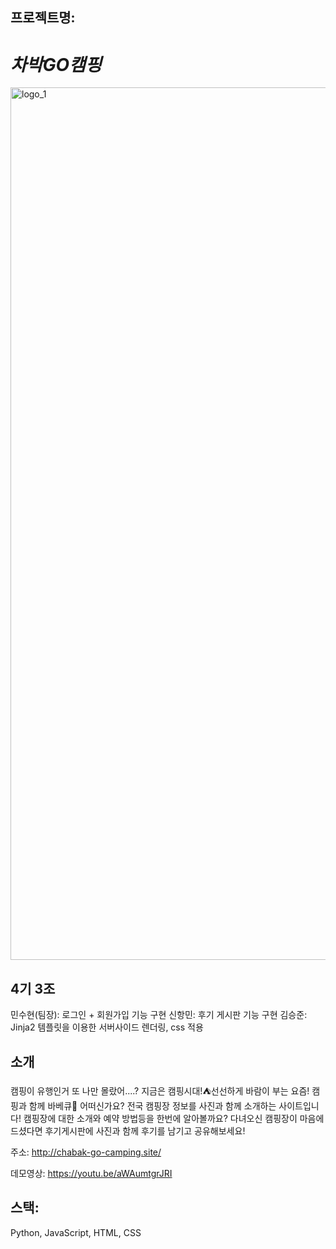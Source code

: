 ## 프로젝트명:
# ***차박GO캠핑*** 

<img width="1396" alt="logo_1" src="https://user-images.githubusercontent.com/87404676/140590465-484e60b5-ca06-4d8f-86b6-e5442bd1679c.png">

## 4기 3조
민수현(팀장): 로그인 + 회원가입 기능 구현
신항민: 후기 게시판 기능 구현
김승준: Jinja2 템플릿을 이용한 서버사이드 렌더링, css 적용

## 소개
캠핑이 유행인거 또 나만 몰랐어....? 지금은 캠핑시대!:tent:선선하게 바람이 부는 요즘! 캠핑과 함께 바베큐:meat_on_bone: 어떠신가요? 전국 캠핑장 정보를 사진과 함께 소개하는 사이트입니다! 캠핑장에 대한 소개와 예약 방법등을 한번에 알아볼까요? 다녀오신 캠핑장이 마음에 드셨다면 후기게시판에 사진과 함께 후기를 남기고 공유해보세요!

주소: http://chabak-go-camping.site/

데모영상: https://youtu.be/aWAumtgrJRI

## 스택: 
Python, JavaScript, HTML, CSS

